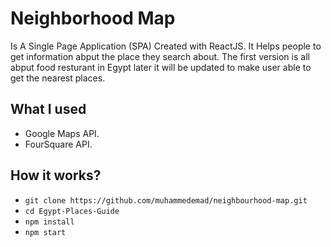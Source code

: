 # Neighborhood Map
Is A Single Page Application (SPA) Created with ReactJS.
It Helps people to get information abput the place they search about.
The first version is all abput food resturant in Egypt later it will be updated to make user able to get the nearest places.

## What I used
- Google Maps API.
- FourSquare API.

## How it works?
- `git clone https://github.com/muhammedemad/neighbourhood-map.git`
- `cd Egypt-Places-Guide`
- `npm install`
- `npm start`